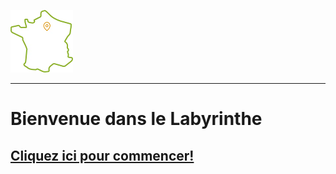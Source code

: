 ![CarteLogo](https://github.com/ZERMANESARA/MyLabyrinth/blob/FB_AddImageBranch/Images/CarteLogo.png)
***
#	Bienvenue dans le Labyrinthe
##  [Cliquez ici pour commencer!](https://github.com/ZERMANESARA/MyLabyrinth/blob/main/Départ.md)


